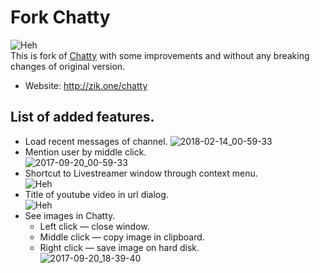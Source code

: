 Fork Chatty
======
![Heh](http://zik.one/chatty/logo.png)  
This is fork of [Chatty](http://chatty.github.io) with some improvements and without any breaking changes of original version.

* Website: http://zik.one/chatty

List of added features.
----------------------------
* Load recent messages of channel.
![2018-02-14_00-59-33](https://i.imgur.com/uRTU1Uq.gif)
* Mention user by middle click.  
![2017-09-20_00-59-33](https://user-images.githubusercontent.com/4051126/31056895-23baf91a-a6e2-11e7-8b22-d021cdc4fb14.gif)
* Shortcut to Livestreamer window through context menu.  
![Heh](http://zik.one/chatty/openPlayer.jpg)
* Title of youtube video in url dialog.  
![Heh](http://zik.one/chatty/youtubeTitle.png)
* See images in Chatty.  
  * Left click — close window.
  * Middle click — copy image in clipboard.
  * Right click — save image on hard disk.  
![2017-09-20_18-39-40](https://user-images.githubusercontent.com/4051126/32775289-14df885e-c940-11e7-97de-4591b501d637.gif)